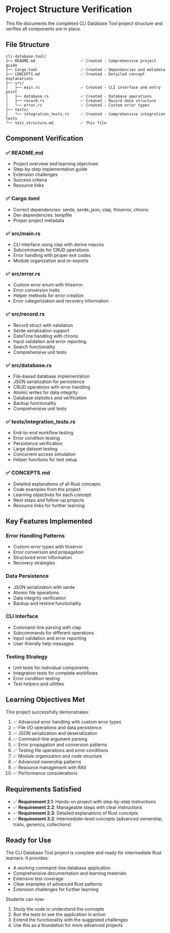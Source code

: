 # Project Structure Verification

This file documents the completed CLI Database Tool project structure and verifies all components are in place.

## File Structure

```
cli-database-tool/
├── README.md                    ✅ Created - Comprehensive project guide
├── Cargo.toml                   ✅ Created - Dependencies and metadata
├── CONCEPTS.md                  ✅ Created - Detailed concept explanations
├── src/
│   ├── main.rs                  ✅ Created - CLI interface and entry point
│   ├── database.rs              ✅ Created - Database operations
│   ├── record.rs                ✅ Created - Record data structure
│   └── error.rs                 ✅ Created - Custom error types
├── tests/
│   └── integration_tests.rs     ✅ Created - Comprehensive integration tests
└── test_structure.md            ✅ This file
```

## Component Verification

### ✅ README.md
- Project overview and learning objectives
- Step-by-step implementation guide
- Extension challenges
- Success criteria
- Resource links

### ✅ Cargo.toml
- Correct dependencies: serde, serde_json, clap, thiserror, chrono
- Dev dependencies: tempfile
- Proper project metadata

### ✅ src/main.rs
- CLI interface using clap with derive macros
- Subcommands for CRUD operations
- Error handling with proper exit codes
- Module organization and re-exports

### ✅ src/error.rs
- Custom error enum with thiserror
- Error conversion traits
- Helper methods for error creation
- Error categorization and recovery information

### ✅ src/record.rs
- Record struct with validation
- Serde serialization support
- DateTime handling with chrono
- Input validation and error reporting
- Search functionality
- Comprehensive unit tests

### ✅ src/database.rs
- File-based database implementation
- JSON serialization for persistence
- CRUD operations with error handling
- Atomic writes for data integrity
- Database statistics and verification
- Backup functionality
- Comprehensive unit tests

### ✅ tests/integration_tests.rs
- End-to-end workflow testing
- Error condition testing
- Persistence verification
- Large dataset testing
- Concurrent access simulation
- Helper functions for test setup

### ✅ CONCEPTS.md
- Detailed explanations of all Rust concepts
- Code examples from the project
- Learning objectives for each concept
- Next steps and follow-up projects
- Resource links for further learning

## Key Features Implemented

### Error Handling Patterns
- Custom error types with thiserror
- Error conversion and propagation
- Structured error information
- Recovery strategies

### Data Persistence
- JSON serialization with serde
- Atomic file operations
- Data integrity verification
- Backup and restore functionality

### CLI Interface
- Command-line parsing with clap
- Subcommands for different operations
- Input validation and error reporting
- User-friendly help messages

### Testing Strategy
- Unit tests for individual components
- Integration tests for complete workflows
- Error condition testing
- Test helpers and utilities

## Learning Objectives Met

This project successfully demonstrates:

1. ✅ Advanced error handling with custom error types
2. ✅ File I/O operations and data persistence
3. ✅ JSON serialization and deserialization
4. ✅ Command-line argument parsing
5. ✅ Error propagation and conversion patterns
6. ✅ Testing file operations and error conditions
7. ✅ Module organization and code structure
8. ✅ Advanced ownership patterns
9. ✅ Resource management with RAII
10. ✅ Performance considerations

## Requirements Satisfied

- ✅ **Requirement 2.1**: Hands-on project with step-by-step instructions
- ✅ **Requirement 2.2**: Manageable steps with clear instructions
- ✅ **Requirement 2.3**: Detailed explanations of Rust concepts
- ✅ **Requirement 3.2**: Intermediate-level concepts (advanced ownership, traits, generics, collections)

## Ready for Use

The CLI Database Tool project is complete and ready for intermediate Rust learners. It provides:

- A working command-line database application
- Comprehensive documentation and learning materials
- Extensive test coverage
- Clear examples of advanced Rust patterns
- Extension challenges for further learning

Students can now:
1. Study the code to understand the concepts
2. Run the tests to see the application in action
3. Extend the functionality with the suggested challenges
4. Use this as a foundation for more advanced projects